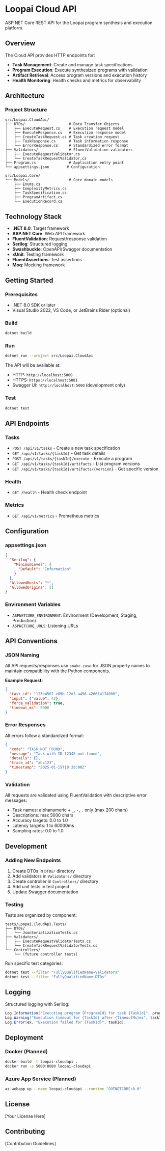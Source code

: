 # Loopai Cloud API

ASP.NET Core REST API for the Loopai program synthesis and execution platform.

## Overview

The Cloud API provides HTTP endpoints for:
- **Task Management**: Create and manage task specifications
- **Program Execution**: Execute synthesized programs with validation
- **Artifact Retrieval**: Access program versions and execution history
- **Health Monitoring**: Health checks and metrics for observability

## Architecture

### Project Structure

```
src/Loopai.CloudApi/
├── DTOs/                    # Data Transfer Objects
│   ├── ExecuteRequest.cs    # Execution request model
│   ├── ExecuteResponse.cs   # Execution response model
│   ├── CreateTaskRequest.cs # Task creation request
│   ├── TaskResponse.cs      # Task information response
│   └── ErrorResponse.cs     # Standardized error format
├── Validators/              # FluentValidation validators
│   ├── ExecuteRequestValidator.cs
│   └── CreateTaskRequestValidator.cs
├── Program.cs               # Application entry point
└── appsettings.json        # Configuration

src/Loopai.Core/
└── Models/                  # Core domain models
    ├── Enums.cs
    ├── ComplexityMetrics.cs
    ├── TaskSpecification.cs
    ├── ProgramArtifact.cs
    └── ExecutionRecord.cs
```

## Technology Stack

- **.NET 8.0**: Target framework
- **ASP.NET Core**: Web API framework
- **FluentValidation**: Request/response validation
- **Serilog**: Structured logging
- **Swashbuckle**: OpenAPI/Swagger documentation
- **xUnit**: Testing framework
- **FluentAssertions**: Test assertions
- **Moq**: Mocking framework

## Getting Started

### Prerequisites

- .NET 8.0 SDK or later
- Visual Studio 2022, VS Code, or JetBrains Rider (optional)

### Build

```bash
dotnet build
```

### Run

```bash
dotnet run --project src/Loopai.CloudApi
```

The API will be available at:
- HTTP: `http://localhost:5000`
- HTTPS: `https://localhost:5001`
- Swagger UI: `http://localhost:5000` (development only)

### Test

```bash
dotnet test
```

## API Endpoints

### Tasks

- `POST /api/v1/tasks` - Create a new task specification
- `GET /api/v1/tasks/{taskId}` - Get task details
- `POST /api/v1/tasks/{taskId}/execute` - Execute a program
- `GET /api/v1/tasks/{taskId}/artifacts` - List program versions
- `GET /api/v1/tasks/{taskId}/artifacts/{version}` - Get specific version

### Health

- `GET /health` - Health check endpoint

### Metrics

- `GET /api/v1/metrics` - Prometheus metrics

## Configuration

### appsettings.json

```json
{
  "Serilog": {
    "MinimumLevel": {
      "Default": "Information"
    }
  },
  "AllowedHosts": "*",
  "AllowedOrigins": []
}
```

### Environment Variables

- `ASPNETCORE_ENVIRONMENT`: Environment (Development, Staging, Production)
- `ASPNETCORE_URLS`: Listening URLs

## API Conventions

### JSON Naming

All API requests/responses use `snake_case` for JSON property names to maintain compatibility with the Python components.

**Example Request:**
```json
{
  "task_id": "123e4567-e89b-12d3-a456-426614174000",
  "input": {"value": 42},
  "force_validation": true,
  "timeout_ms": 5000
}
```

### Error Responses

All errors follow a standardized format:

```json
{
  "code": "TASK_NOT_FOUND",
  "message": "Task with ID 12345 not found",
  "details": {},
  "trace_id": "abc123",
  "timestamp": "2025-01-15T10:30:00Z"
}
```

### Validation

All requests are validated using FluentValidation with descriptive error messages:

- Task names: alphanumeric + `_`, `-`, `.` only (max 200 chars)
- Descriptions: max 5000 chars
- Accuracy targets: 0.0 to 1.0
- Latency targets: 1 to 60000ms
- Sampling rates: 0.0 to 1.0

## Development

### Adding New Endpoints

1. Create DTOs in `DTOs/` directory
2. Add validators in `Validators/` directory
3. Create controller in `Controllers/` directory
4. Add unit tests in test project
5. Update Swagger documentation

### Testing

Tests are organized by component:

```
tests/Loopai.CloudApi.Tests/
├── DTOs/
│   └── JsonSerializationTests.cs
├── Validators/
│   ├── ExecuteRequestValidatorTests.cs
│   └── CreateTaskRequestValidatorTests.cs
└── Controllers/
    └── (future controller tests)
```

Run specific test categories:
```bash
dotnet test --filter "FullyQualifiedName~Validators"
dotnet test --filter "FullyQualifiedName~DTOs"
```

## Logging

Structured logging with Serilog:

```csharp
Log.Information("Executing program {ProgramId} for task {TaskId}", programId, taskId);
Log.Warning("Execution timeout for {TaskId} after {TimeoutMs}ms", taskId, timeoutMs);
Log.Error(ex, "Execution failed for {TaskId}", taskId);
```

## Deployment

### Docker (Planned)

```bash
docker build -t loopai-cloudapi .
docker run -p 5000:8080 loopai-cloudapi
```

### Azure App Service (Planned)

```bash
az webapp up --name loopai-cloudapi --runtime "DOTNETCORE:8.0"
```

## License

[Your License Here]

## Contributing

[Contribution Guidelines]
